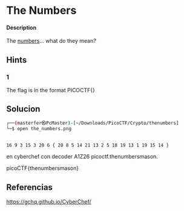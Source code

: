 # The Numbers

#### Description
The [numbers](https://jupiter.challenges.picoctf.org/static/f209a32253affb6f547a585649ba4fda/the_numbers.png)... what do they mean?

## Hints
### 1
The flag is in the format PICOCTF{}


## Solucion
```bash
┌──(masterfer㉿PcMaster)-[~/Downloads/PicoCTF/Crypto/thenumbers]
└─$ open the_numbers.png 
                             

16 9 3 15 3 20 6 { 20 8 5 14 21 13 2 5 18 19 13 1 19 15 14 }
```
en cyberchef con decoder A1Z26
picoctf.thenumbersmason.

picoCTF{thenumbersmason}

## Referencias
https://gchq.github.io/CyberChef/

